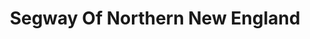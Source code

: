 ---
title: "Segway Of Northern New England"
url: /concord/segway-of-northern-new-england/
shop: motorcycle
---